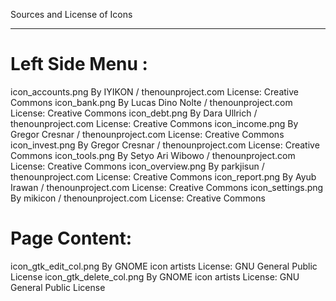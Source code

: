 
 Sources and License of Icons
******************************

 Left Side Menu :
==================
 icon_accounts.png        By IYIKON / thenounproject.com            License: Creative Commons
 icon_bank.png            By Lucas Dino Nolte / thenounproject.com  License: Creative Commons
 icon_debt.png            By Dara Ullrich / thenounproject.com      License: Creative Commons
 icon_income.png          By Gregor Cresnar / thenounproject.com    License: Creative Commons
 icon_invest.png          By Gregor Cresnar / thenounproject.com    License: Creative Commons
 icon_tools.png           By Setyo Ari Wibowo / thenounproject.com  License: Creative Commons
 icon_overview.png        By parkjisun / thenounproject.com         License: Creative Commons
 icon_report.png          By Ayub Irawan / thenounproject.com       License: Creative Commons
 icon_settings.png        By mikicon / thenounproject.com           License: Creative Commons

 Page Content:
===============
 icon_gtk_edit_col.png    By GNOME icon artists                     License: GNU General Public License
 icon_gtk_delete_col.png  By GNOME icon artists                     License: GNU General Public License
